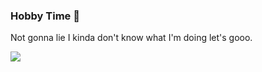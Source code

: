 ### Hobby Time 🍣

Not gonna lie I kinda don't know what I'm doing let's gooo.

![](https://img.shields.io/badge/quality-F-red)
